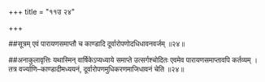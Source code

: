 +++
title = "११उ २४"

+++

##सूत्रम्
एवं पारायणसमाप्तौ च काण्डादि दूर्वारोपणोदधिधावनवर्जम् ॥२४॥

##अनाकुलावृत्तिः
यथास्मिन् वार्षिकेऽप्यध्याये समाप्ते उत्सर्गश्चोदितः एवमेव पारायणसमाप्तावपि कर्तव्यम् ।
तत्र वर्ज्याणि–काण्डादीमध्ययनं, दूर्वारोपणमुधिकरणमाजिधावनं चेति ॥२४॥
